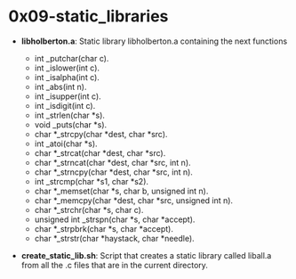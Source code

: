 # 0x09-static_libraries
* **libholberton.a**: Static library libholberton.a containing the next functions
    - int _putchar(char c).
    - int _islower(int c).
    - int _isalpha(int c).
    - int _abs(int n).
    - int _isupper(int c).
    - int _isdigit(int c).
    - int _strlen(char *s).
    - void _puts(char *s).
    - char *_strcpy(char *dest, char *src).
    - int _atoi(char *s).
    - char *_strcat(char *dest, char *src).
    - char *_strncat(char *dest, char *src, int n).
    - char *_strncpy(char *dest, char *src, int n).
    - int _strcmp(char *s1, char *s2).
    - char *_memset(char *s, char b, unsigned int n).
    - char *_memcpy(char *dest, char *src, unsigned int n).
    - char *_strchr(char *s, char c).
    - unsigned int _strspn(char *s, char *accept).
    - char *_strpbrk(char *s, char *accept).
    - char *_strstr(char *haystack, char *needle).

* **create_static_lib.sh**: Script that creates a static library called liball.a from all the .c files that are in the current directory.
